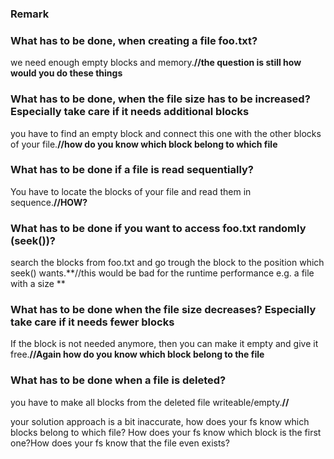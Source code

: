 ### **Remark**
### What has to be done, when creating a file foo.txt?
we need enough empty blocks and memory.**//the question is still how would you do these things**

### What has to be done, when the file size has to be increased? Especially take care if it needs additional blocks
you have to find an empty block and connect this one with the other blocks of your file.**//how do you know which block belong to which file**

### What has to be done if a file is read sequentially? 
You have to locate the blocks of your file and read them in sequence.**//HOW?**

### What has to be done if you want to access foo.txt randomly (seek())?
search the blocks from foo.txt and go trough the block to the position which seek() wants.**//this would be bad for the runtime performance e.g. a file with a size **

### What has to be done when the file size decreases? Especially take care if it needs fewer blocks
If the block is not needed anymore, then you can make it empty and give it free.**//Again how do you know which block belong to the file**

### What has to be done when a file is deleted?
you have to make all blocks from the deleted file writeable/empty.**//**

your solution approach is a bit inaccurate, how does your fs know which blocks belong to which file? How does your fs know which block is
the first one?How does your fs know that the file even exists?

